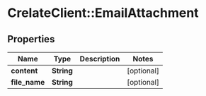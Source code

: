 # CrelateClient::EmailAttachment

## Properties
Name | Type | Description | Notes
------------ | ------------- | ------------- | -------------
**content** | **String** |  | [optional] 
**file_name** | **String** |  | [optional] 


